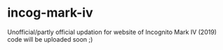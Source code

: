 # incog-mark-iv
Unofficial/partly official updation for website of Incognito Mark IV (2019) <br>
code will be uploaded soon ;)
